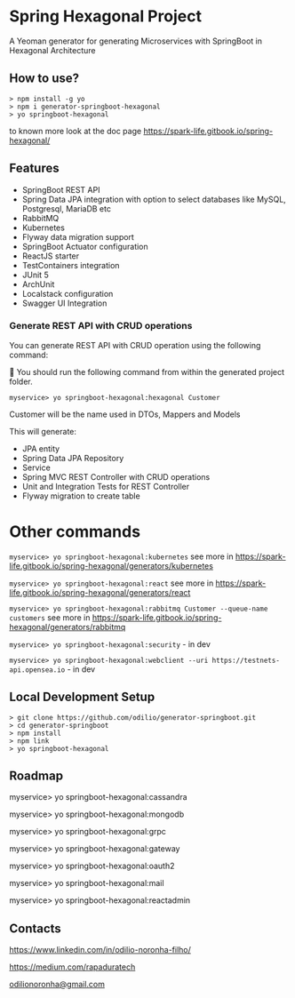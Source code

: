 # Spring Hexagonal Project
A Yeoman generator for generating Microservices with SpringBoot in Hexagonal Architecture

## How to use?

```
> npm install -g yo
> npm i generator-springboot-hexagonal
> yo springboot-hexagonal
```
to known more look at the doc page 
https://spark-life.gitbook.io/spring-hexagonal/

## Features

* SpringBoot REST API
* Spring Data JPA integration with option to select databases like MySQL, Postgresql, MariaDB etc
* RabbitMQ
* Kubernetes
* Flyway data migration support
* SpringBoot Actuator configuration
* ReactJS starter
* TestContainers integration
* JUnit 5 
* ArchUnit
* Localstack configuration
* Swagger UI Integration


### Generate REST API with CRUD operations
You can generate REST API with CRUD operation using the following command:

:high_brightness: You should run the following command from within the generated project folder. 

`myservice> yo springboot-hexagonal:hexagonal Customer`

Customer will be the name used in DTOs, Mappers and Models

This will generate:
* JPA entity
* Spring Data JPA Repository
* Service
* Spring MVC REST Controller with CRUD operations
* Unit and Integration Tests for REST Controller
* Flyway migration to create table

# Other commands

`myservice> yo springboot-hexagonal:kubernetes`
see more in https://spark-life.gitbook.io/spring-hexagonal/generators/kubernetes

`myservice> yo springboot-hexagonal:react` 
see more in https://spark-life.gitbook.io/spring-hexagonal/generators/react

`myservice> yo springboot-hexagonal:rabbitmq Customer --queue-name customers`
see more in https://spark-life.gitbook.io/spring-hexagonal/generators/rabbitmq

`myservice> yo springboot-hexagonal:security` - in dev

`myservice> yo springboot-hexagonal:webclient --uri https://testnets-api.opensea.io` - in dev

## Local Development Setup

```
> git clone https://github.com/odilio/generator-springboot.git
> cd generator-springboot
> npm install 
> npm link
> yo springboot-hexagonal
```

## Roadmap

myservice> yo springboot-hexagonal:cassandra

myservice> yo springboot-hexagonal:mongodb

myservice> yo springboot-hexagonal:grpc

myservice> yo springboot-hexagonal:gateway

myservice> yo springboot-hexagonal:oauth2

myservice> yo springboot-hexagonal:mail

myservice> yo springboot-hexagonal:reactadmin

## Contacts

https://www.linkedin.com/in/odilio-noronha-filho/

https://medium.com/rapaduratech

odilionoronha@gmail.com